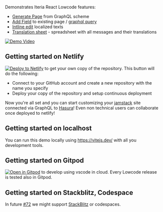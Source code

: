 Demonstrates Iteria React Lowcode features:
* [Generate Page](https://www.youtube.com/watch?v=5-U2vfgHkMA&t=206s) from GraphQL scheme
* [Add Field](https://www.youtube.com/watch?v=5-U2vfgHkMA&t=130s) to existing page / [graphql query](https://www.youtube.com/watch?v=5-U2vfgHkMA&t=314s)
* [Intline edit](https://www.youtube.com/watch?v=5-U2vfgHkMA&t=230s) localized texts
* [Translation sheet](https://www.youtube.com/watch?v=5-U2vfgHkMA&t=396s) - spreadsheet with all messages and their translations

[![Demo Video](https://img.youtube.com/vi/5-U2vfgHkMA/0.jpg)](https://www.youtube.com/watch?v=5-U2vfgHkMA&t=206s)

## Getting started on Netlify
[![Deploy to Netlify](https://www.netlify.com/img/deploy/button.svg)](https://app.netlify.com/start/deploy?repository=https://github.com/iteria-app/example-material-ui&stack=cms) to get your own copy of the repository. This button will do the following:
- Connect to your GitHub account and create a new repository with the name you specify
- Deploy your copy of the repository and setup continuous deployment

Now you're all set and you can start customizing your [jamstack](https://jamstack.org/) site connected via GraphQL to [Hasura](https://hasura.io/)!
Even non technical users can collaborate once deployed to netlify!

## Getting started on localhost
You can run this demo locally using https://vitejs.dev/ with all you development tools.

## Getting started on Gitpod
[![Open in Gitpod](https://gitpod.io/button/open-in-gitpod.svg)](https://gitpod.io/#https://github.com/iteria-app/example-material-ui) to develop using vscode in cloud. Every Lowcode release is tested also in Gitpod.

## Getting started on Stackblitz, Codespace
In future [#72](https://github.com/iteria-app/example-material-ui/issues/72) we might support [StackBlitz](https://stackblitz.com/github/iteria-app/example-material-ui) or codespaces.
